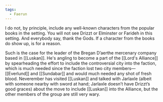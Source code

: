 ```yaml
---
tags:
  - Faerun
---
```

I do not, by principle, include any well-known characters from the popular books in the setting. You will not see Drizzt or Elminster or Farideh in this setting. And everybody say, thank the Gods. If a character from the books do show up, is for a reason.

Such is the case for the leader of the Bregan D’aerthe mercenary company based in [[Luskan]]. He's angling to become a part of the [[Lord's Alliance]] by spearheading the effort to include the controversial city into the faction, which is much needed since the faction lost two city members—[[Everlund]] and [[Sundabar]] and would much needed any shot of fresh blood. Neverember has visited [[Luskan]] and talked with Jarlaxle (albeit with someone nearby with sword at hand; Jarlaxle doesn’t have Drizzt’s good graces) about the move to include [[Luskan]] into the Alliance, but the other members of the group are still very wary.
